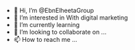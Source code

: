 - 👋 Hi, I’m @EbnElheetaGroup
- 👀 I’m interested in With digital marketing 
- 🌱 I’m currently learning 
- 💞️ I’m looking to collaborate on ...
- 📫 How to reach me ...

<!---
EbnElheetaGroup/EbnElheetaGroup is a ✨ special ✨ repository because its `README.md` (this file) appears on your GitHub profile.
You can click the Preview link to take a look at your changes.
--->
